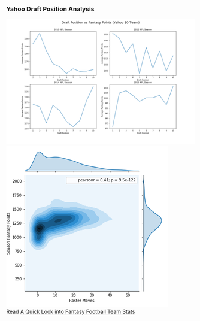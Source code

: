 ### Yahoo Draft Position Analysis
![](Draft%20Position%20vs%20Fantasy%20Points.PNG?raw=true)   
![](Roster%20Moves.png?raw=true)  
Read [A Quick Look into Fantasy Football Team Stats](https://www.ergosum.co/quick-look-fantasy-football-stats/)
